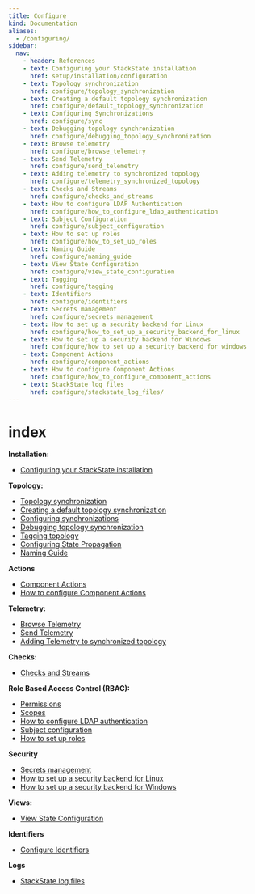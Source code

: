 ```yaml
---
title: Configure
kind: Documentation
aliases:
  - /configuring/
sidebar:
  nav:
    - header: References
    - text: Configuring your StackState installation
      href: setup/installation/configuration
    - text: Topology synchronization
      href: configure/topology_synchronization
    - text: Creating a default topology synchronization
      href: configure/default_topology_synchronization
    - text: Configuring Synchronizations
      href: configure/sync
    - text: Debugging topology synchronization
      href: configure/debugging_topology_synchronization
    - text: Browse telemetry
      href: configure/browse_telemetry
    - text: Send Telemetry
      href: configure/send_telemetry
    - text: Adding telemetry to synchronized topology
      href: configure/telemetry_synchronized_topology
    - text: Checks and Streams
      href: configure/checks_and_streams
    - text: How to configure LDAP Authentication
      href: configure/how_to_configure_ldap_authentication
    - text: Subject Configuration
      href: configure/subject_configuration
    - text: How to set up roles
      href: configure/how_to_set_up_roles
    - text: Naming Guide
      href: configure/naming_guide
    - text: View State Configuration
      href: configure/view_state_configuration
    - text: Tagging
      href: configure/tagging
    - text: Identifiers
      href: configure/identifiers
    - text: Secrets management
      href: configure/secrets_management
    - text: How to set up a security backend for Linux
      href: configure/how_to_set_up_a_security_backend_for_linux
    - text: How to set up a security backend for Windows
      href: configure/how_to_set_up_a_security_backend_for_windows
    - text: Component Actions
      href: configure/component_actions
    - text: How to configure Component Actions
      href: configure/how_to_configure_component_actions
    - text: StackState log files
      href: configure/stackstate_log_files/
---
```


# index

**Installation:**

* [Configuring your StackState installation](https://github.com/mpvvliet/stackstate-docs/tree/0f69067c340456b272cfe50e249f4f4ee680f8d9/setup/installation/configuration/README.md)

**Topology:**

* [Topology synchronization](https://github.com/mpvvliet/stackstate-docs/tree/0f69067c340456b272cfe50e249f4f4ee680f8d9/configure/topology_synchronization/README.md)
* [Creating a default topology synchronization](https://github.com/mpvvliet/stackstate-docs/tree/0f69067c340456b272cfe50e249f4f4ee680f8d9/configure/default_topology_synchronization/README.md)
* [Configuring synchronizations](https://github.com/mpvvliet/stackstate-docs/tree/0f69067c340456b272cfe50e249f4f4ee680f8d9/configure/sync/README.md)
* [Debugging topology synchronization](https://github.com/mpvvliet/stackstate-docs/tree/0f69067c340456b272cfe50e249f4f4ee680f8d9/configure/debugging_topology_synchronization/README.md)
* [Tagging topology](https://github.com/mpvvliet/stackstate-docs/tree/0f69067c340456b272cfe50e249f4f4ee680f8d9/configure/tagging/README.md)
* [Configuring State Propagation](https://github.com/mpvvliet/stackstate-docs/tree/0f69067c340456b272cfe50e249f4f4ee680f8d9/configure/propagation/README.md)
* [Naming Guide](https://github.com/mpvvliet/stackstate-docs/tree/0f69067c340456b272cfe50e249f4f4ee680f8d9/configure/naming_guide/README.md)

**Actions**

* [Component Actions](https://github.com/mpvvliet/stackstate-docs/tree/0f69067c340456b272cfe50e249f4f4ee680f8d9/configure/component_actions/README.md)
* [How to configure Component Actions](https://github.com/mpvvliet/stackstate-docs/tree/0f69067c340456b272cfe50e249f4f4ee680f8d9/configure/how_to_configure_component_actions/README.md)

**Telemetry:**

* [Browse Telemetry](https://github.com/mpvvliet/stackstate-docs/tree/0f69067c340456b272cfe50e249f4f4ee680f8d9/configure/browse_telemetry/README.md)
* [Send Telemetry](https://github.com/mpvvliet/stackstate-docs/tree/0f69067c340456b272cfe50e249f4f4ee680f8d9/configure/send_telemetry/README.md)
* [Adding Telemetry to synchronized topology](https://github.com/mpvvliet/stackstate-docs/tree/0f69067c340456b272cfe50e249f4f4ee680f8d9/configure/telemetry_synchronized_topology/README.md)

**Checks:**

* [Checks and Streams](https://github.com/mpvvliet/stackstate-docs/tree/0f69067c340456b272cfe50e249f4f4ee680f8d9/configure/checks_and_streams/README.md)

**Role Based Access Control \(RBAC\):**

* [Permissions](https://github.com/mpvvliet/stackstate-docs/tree/0f69067c340456b272cfe50e249f4f4ee680f8d9/configure/permissions/README.md)
* [Scopes](https://github.com/mpvvliet/stackstate-docs/tree/0f69067c340456b272cfe50e249f4f4ee680f8d9/configure/scopes_in_rbac/README.md)
* [How to configure LDAP authentication](https://github.com/mpvvliet/stackstate-docs/tree/0f69067c340456b272cfe50e249f4f4ee680f8d9/configure/how_to_configure_ldap_authentication/README.md)
* [Subject configuration](https://github.com/mpvvliet/stackstate-docs/tree/0f69067c340456b272cfe50e249f4f4ee680f8d9/configure/subject_configuration/README.md)
* [How to set up roles](https://github.com/mpvvliet/stackstate-docs/tree/0f69067c340456b272cfe50e249f4f4ee680f8d9/configure/how_to_set_up_roles/README.md)

**Security**

* [Secrets management](https://github.com/mpvvliet/stackstate-docs/tree/0f69067c340456b272cfe50e249f4f4ee680f8d9/configure/secrets_management/README.md)
* [How to set up a security backend for Linux](https://github.com/mpvvliet/stackstate-docs/tree/0f69067c340456b272cfe50e249f4f4ee680f8d9/configure/how_to_set_up_a_security_backend_for_linux/README.md)
* [How to set up a security backend for Windows](https://github.com/mpvvliet/stackstate-docs/tree/0f69067c340456b272cfe50e249f4f4ee680f8d9/configure/how_to_set_up_a_security_backend_for_windows/README.md)

**Views:**

* [View State Configuration](https://github.com/mpvvliet/stackstate-docs/tree/0f69067c340456b272cfe50e249f4f4ee680f8d9/configure/view_state_configuration/README.md)

**Identifiers**

* [Configure Identifiers](https://github.com/mpvvliet/stackstate-docs/tree/0f69067c340456b272cfe50e249f4f4ee680f8d9/configure/identifiers/README.md)

**Logs**

* [StackState log files](https://github.com/mpvvliet/stackstate-docs/tree/0f69067c340456b272cfe50e249f4f4ee680f8d9/configure/stackstate_log_files/README.md)

